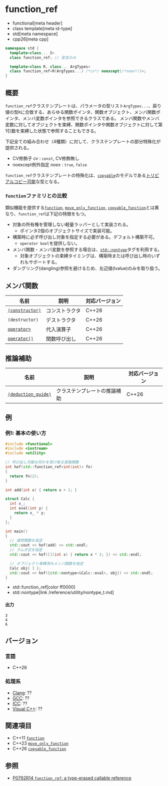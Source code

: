 # function_ref
* functional[meta header]
* class template[meta id-type]
* std[meta namespace]
* cpp26[meta cpp]

```cpp
namespace std {
  template<class... S>
  class function_ref; // 宣言のみ

  template<class R, class... ArgTypes>
  class function_ref<R(ArgTypes...) /*cv*/ noexcept(/*noex*/)>;
}
```

## 概要
`function_ref`クラステンプレートは、パラメータの型リスト`ArgTypes...`、戻り値の型`R`に合致する、あらゆる関数ポインタ、関数オブジェクト、メンバ関数ポインタ、メンバ変数ポインタを参照できるクラスである。
メンバ関数やメンバ変数に対してオブジェクトを束縛、関数ポインタや関数オブジェクトに対して第1引数を束縛した状態で参照することもできる。

下記全ての組み合わせ（4種類）に対して、クラステンプレートの部分特殊化が提供される。

- CV修飾子 *cv* : `const`, CV修飾無し
- noexcept例外指定 *noex* : `true`, `false`

`function_ref`クラステンプレートの特殊化は、[`copyable`](/reference/concepts/copyable.md)のモデルである[トリビアルコピー可能](/reference/type_traits/is_trivially_copyable.md)な型となる。


### `function`ファミリとの比較
類似機能を提供する[`function`](function.md), [`move_only_function`](move_only_function.md), [`copyable_function`](copyable_function.md)とは異なり、`function_ref`は下記の特徴をもつ。

- 対象の所有権を管理しない軽量ラッパーとして実装される。
    - ポインタ2個のオブジェクトサイズで実装可能。
- 構築時に必ず呼び出し対象を指定する必要がある。デフォルト構築不可。
    - `operator bool`を提供しない。
- メンバ関数・メンバ変数を参照する場合は、[`std::nontype`](/reference/utility/nontype_t.md)タグを利用する。
    - 対象オブジェクトの束縛タイミングは、構築時または呼び出し時のいずれもサポートする。
- ダングリング(dangling)参照を避けるため、左辺値(lvalue)のみを取り扱う。


## メンバ関数

| 名前            | 説明           | 対応バージョン |
|-----------------|----------------|----------------|
| [`(constructor)`](function_ref/op_constructor.md) | コンストラクタ | C++26 |
| `(destructor)` | デストラクタ | C++26 |
| [`operator=`](function_ref/op_assign.md) | 代入演算子 | C++26 |
| [`operator()`](function_ref/op_call.md) | 関数呼び出し | C++26 |


## 推論補助

| 名前 | 説明 | 対応バージョン |
|-----------------|----------------|----------------|
| [`(deduction_guide)`](function_ref/op_deduction_guide.md) | クラステンプレートの推論補助 | C++26 |


## 例
### 例1: 基本の使い方
```cpp example
#include <functional>
#include <iostream>
#include <utility>

// 呼び出し可能な何かを受け取る高階関数
int hof(std::function_ref<int(int)> fn)
{
  return fn(2);
}

int add(int x) { return x + 1; }

struct Calc {
  int x_;
  int eval(int y) {
    return x_ * y;
  }
};

int main()
{
  // 通常関数を指定
  std::cout << hof(add) << std::endl;
  // ラムダ式を指定
  std::cout << hof([](int x) { return x * 2; }) << std::endl;

  // オブジェクト束縛済みメンバ関数を指定
  Calc obj{ 3 };
  std::cout << hof({std::nontype<&Calc::eval>, obj}) << std::endl;
}
```
* std::function_ref[color ff0000]
* std::nontype[link /reference/utility/nontype_t.md]

#### 出力
```
3
4
6
```

## バージョン
### 言語
- C++26

### 処理系
- [Clang](/implementation.md#clang): ??
- [GCC](/implementation.md#gcc): ??
- [ICC](/implementation.md#icc): ??
- [Visual C++](/implementation.md#visual_cpp): ??


## 関連項目
- C++11 [`function`](function.md)
- C++23 [`move_only_function`](move_only_function.md)
- C++26 [`copyable_function`](copyable_function.md)


## 参照
- [P0792R14 `function_ref`: a type-erased callable reference](https://www.open-std.org/jtc1/sc22/wg21/docs/papers/2023/p0792r14.html)
